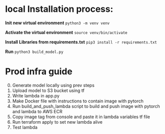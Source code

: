 # local Installation process:
**Init new virtual environment**
`python3 -m venv venv`

**Activate the virtual environment**
`source venv/bin/activate`

**Install Libraries from requirements.txt**
`pip3 install -r requirements.txt`

**Run**
`python3 build_model.py`

# Prod infra guide
0. Generate model locally using prev steps
1. Upload model to S3 bucket using tf
2. Write lambda in app.py
3. Make Docker file with instructions to contain image with pytorch
4. Run build_and_push_lambda script to build and push image with pytorch and lambda to AWS ECR
5. Copy image tag from console and paste it in lambda variables tf file
6. Run terraform apply to set new lambda alive
7. Test lambda